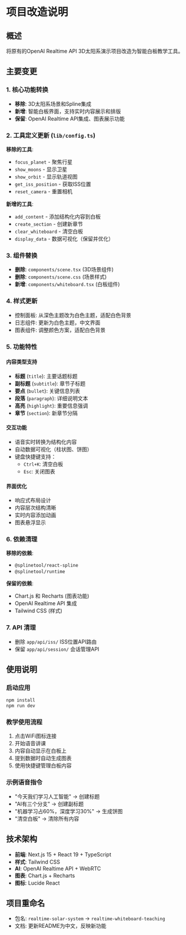 # 项目改造说明

## 概述
将原有的OpenAI Realtime API 3D太阳系演示项目改造为智能白板教学工具。

## 主要变更

### 1. 核心功能转换
- **移除**: 3D太阳系场景和Spline集成
- **新增**: 智能白板界面，支持实时内容展示和排版
- **保留**: OpenAI Realtime API集成、图表展示功能

### 2. 工具定义更新 (`lib/config.ts`)
**移除的工具**:
- `focus_planet` - 聚焦行星
- `show_moons` - 显示卫星  
- `show_orbit` - 显示轨道视图
- `get_iss_position` - 获取ISS位置
- `reset_camera` - 重置相机

**新增的工具**:
- `add_content` - 添加结构化内容到白板
- `create_section` - 创建新章节
- `clear_whiteboard` - 清空白板
- `display_data` - 数据可视化（保留并优化）

### 3. 组件替换
- **删除**: `components/scene.tsx` (3D场景组件)
- **删除**: `components/scene.css` (场景样式)
- **新增**: `components/whiteboard.tsx` (白板组件)

### 4. 样式更新
- 控制面板: 从深色主题改为白色主题，适配白色背景
- 日志组件: 更新为白色主题，中文界面
- 图表组件: 调整颜色方案，适配白色背景

### 5. 功能特性

#### 内容类型支持
- **标题** (`title`): 主要话题标题
- **副标题** (`subtitle`): 章节子标题
- **要点** (`bullet`): 关键信息列表
- **段落** (`paragraph`): 详细说明文本
- **高亮** (`highlight`): 重要信息强调
- **章节** (`section`): 新章节分隔

#### 交互功能
- 语音实时转换为结构化内容
- 自动数据可视化（柱状图、饼图）
- 键盘快捷键支持：
  - `Ctrl+K`: 清空白板
  - `Esc`: 关闭图表

#### 界面优化
- 响应式布局设计
- 内容层次结构清晰
- 实时内容添加动画
- 图表悬浮显示

### 6. 依赖清理
**移除的依赖**:
- `@splinetool/react-spline`
- `@splinetool/runtime`

**保留的依赖**:
- Chart.js 和 Recharts (图表功能)
- OpenAI Realtime API 集成
- Tailwind CSS (样式)

### 7. API 清理
- 删除 `app/api/iss/` ISS位置API路由
- 保留 `app/api/session/` 会话管理API

## 使用说明

### 启动应用
```bash
npm install
npm run dev
```

### 教学使用流程
1. 点击WiFi图标连接
2. 开始语音讲课
3. 内容自动显示在白板上
4. 提到数据时自动生成图表
5. 使用快捷键管理白板内容

### 示例语音指令
- "今天我们学习人工智能" → 创建标题
- "AI有三个分支" → 创建副标题
- "机器学习占60%，深度学习30%" → 生成饼图
- "清空白板" → 清除所有内容

## 技术架构
- **前端**: Next.js 15 + React 19 + TypeScript
- **样式**: Tailwind CSS
- **AI**: OpenAI Realtime API + WebRTC
- **图表**: Chart.js + Recharts
- **图标**: Lucide React

## 项目重命名
- 包名: `realtime-solar-system` → `realtime-whiteboard-teaching`
- 文档: 更新README为中文，反映新功能 